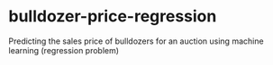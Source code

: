 # bulldozer-price-regression
Predicting the sales price of bulldozers for an auction using machine learning (regression problem)
